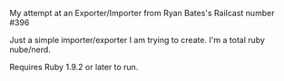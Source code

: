 My attempt at an Exporter/Importer from Ryan Bates's Railcast number #396

Just a simple importer/exporter I am trying to create. I'm a total ruby nube/nerd.

Requires Ruby 1.9.2 or later to run.
